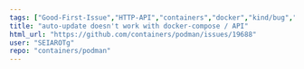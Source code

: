```yaml
---
tags: ["Good-First-Issue","HTTP-API","containers","docker","kind/bug","kubernetes","linux","oci"]
title: "auto-update doesn't work with docker-compose / API"
html_url: "https://github.com/containers/podman/issues/19688"
user: "SEIAROTg"
repo: "containers/podman"
---
```


